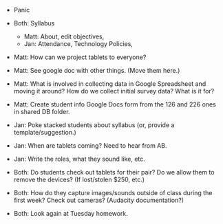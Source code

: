 * Panic

* Both: Syllabus
    * Matt: About, edit objectives, 
    * Jan: Attendance, Technology Policies, 

* Matt: How can we project tablets to everyone?

* Matt: See google doc with other things. (Move them here.)

* Matt: What is involved in collecting data in Google Spreadsheet and moving it around? How do we collect initial survey data? What is it for?

* Matt: Create student info Google Docs form from the 126 and 226 ones in shared DB folder.

* Jan: Poke stacked students about syllabus (or, provide a template/suggestion.)

* Jan: When are tablets coming? Need to hear from AB.

* Jan: Write the roles, what they sound like, etc.

* Both: Do students check out tablets for their pair? Do we allow them to remove the devices? (If lost/stolen $250, etc.)  

* Both: How do they capture images/sounds outside of class during the first week? Check out cameras? (Audacity documentation?)

* Both: Look again at Tuesday homework.


